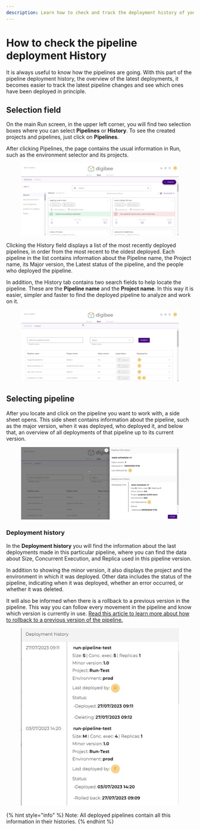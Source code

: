 ```yaml
---
description: Learn how to check and track the deployment history of your pipelines in Run.
---
```


# How to check the pipeline deployment History

It is always useful to know how the pipelines are going. With this part of the pipeline deployment history, the overview of the latest deployments, it becomes easier to track the latest pipeline changes and see which ones have been deployed in principle.

## Selection field

On the main Run screen, in the upper left corner, you will find two selection boxes where you can select **Pipelines** or **History**. To see the created projects and pipelines, just click on **Pipelines**.

After clicking Pipelines, the page contains the usual information in Run, such as the environment selector and its projects.

<figure><img src="../../.gitbook/assets/01 - Main page.jpg" alt=""><figcaption></figcaption></figure>

Clicking the History field displays a list of the most recently deployed pipelines, in order from the most recent to the oldest deployed. Each pipeline in the list contains information about the Pipeline name, the Project name, its Major version, the Latest status of the pipeline, and the people who deployed the pipeline.

In addition, the History tab contains two search fields to help locate the pipeline. These are the **Pipeline name** and the **Project name**. In this way it is easier, simpler and faster to find the deployed pipeline to analyze and work on it.

<figure><img src="../../.gitbook/assets/02 - History page.jpg" alt=""><figcaption></figcaption></figure>

## Selecting pipeline

After you locate and click on the pipeline you want to work with, a side sheet opens. This side sheet contains information about the pipeline, such as the major version, when it was deployed, who deployed it, and below that, an overview of all deployments of that pipeline up to its current version.

<figure><img src="../../.gitbook/assets/03 - Side sheet.jpg" alt=""><figcaption></figcaption></figure>

### Deployment history

In the **Deployment history** you will find the information about the last deployments made in this particular pipeline, where you can find the data about Size, Concurrent Execution, and Replica used in this pipeline version.

In addition to showing the minor version, it also displays the project and the environment in which it was deployed. Other data includes the status of the pipeline, indicating when it was deployed, whether an error occurred, or whether it was deleted.

It will also be informed when there is a rollback to a previous version in the pipeline. This way you can follow every movement in the pipeline and know which version is currently in use. [Read this article to learn more about how to rollback to a previous version of the pipeline.](https://docs.digibee.com/documentation/run/deployment/how-to-rollback-to-a-previous-deployment-version-restricted-beta)

<figure><img src="../../.gitbook/assets/Rollback history.jpg" alt=""><figcaption></figcaption></figure>

{% hint style="info" %}
Note: All deployed pipelines contain all this information in their histories.
{% endhint %}
